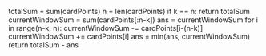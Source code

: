 totalSum = sum(cardPoints)
n = len(cardPoints)
if k == n:
return totalSum
currentWindowSum = sum(cardPoints[:n-k])
ans = currentWindowSum
for i in range(n-k, n):
currentWindowSum -= cardPoints[i-(n-k)]
currentWindowSum += cardPoints[i]
ans = min(ans, currentWindowSum)
return totalSum - ans